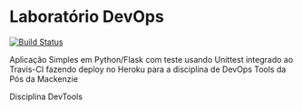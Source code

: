 # Laboratório DevOps




[![Build Status](https://travis-ci.org/linck/protontype.svg?branch=develop)](https://travis-ci.org/linck/protontype)

Aplicação Simples em Python/Flask com teste usando Unittest integrado ao Travis-CI fazendo deploy no Heroku para a disciplina de DevOps Tools da Pós da Mackenzie

Disciplina DevTools
